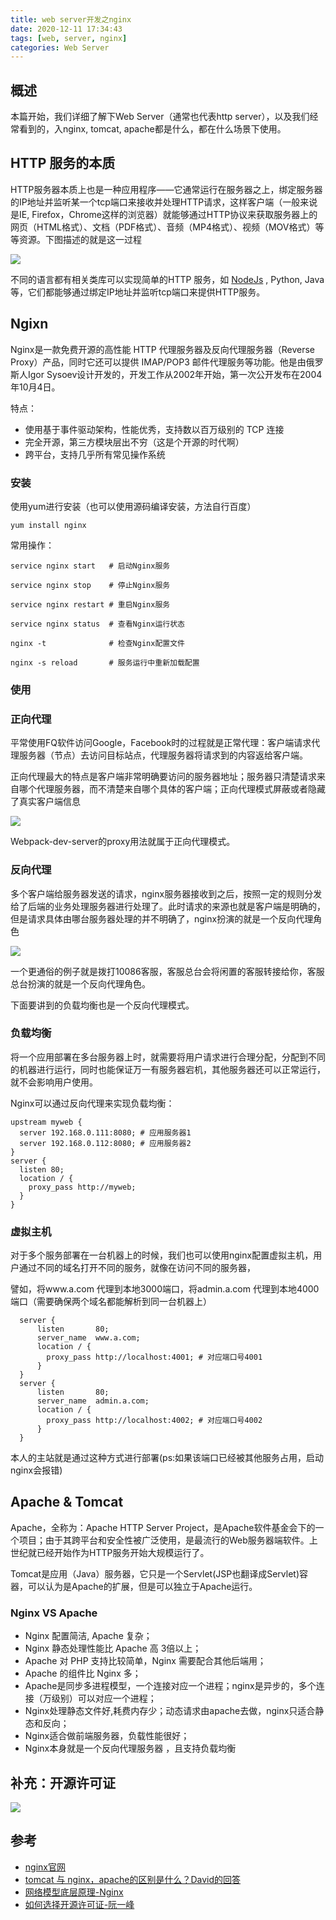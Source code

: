 ```yaml
---
title: web server开发之nginx
date: 2020-12-11 17:34:43
tags: [web, server, nginx]
categories: Web Server
---
```

## 概述

本篇开始，我们详细了解下Web Server（通常也代表http server），以及我们经常看到的，入nginx, tomcat, apache都是什么，都在什么场景下使用。

<!-- more -->
## HTTP 服务的本质

HTTP服务器本质上也是一种应用程序——它通常运行在服务器之上，绑定服务器的IP地址并监听某一个tcp端口来接收并处理HTTP请求，这样客户端（一般来说是IE, Firefox，Chrome这样的浏览器）就能够通过HTTP协议来获取服务器上的网页（HTML格式）、文档（PDF格式）、音频（MP4格式）、视频（MOV格式）等等资源。下图描述的就是这一过程

![](./1.jpg)

不同的语言都有相关类库可以实现简单的HTTP 服务，如 [NodeJs](/web%E5%BC%80%E5%8F%91%E6%A1%86%E6%9E%B6%E4%B9%8Bkoa2/#%E5%8E%9F%E7%94%9Fnodejs) , Python, Java等，它们都能够通过绑定IP地址并监听tcp端口来提供HTTP服务。

## Ngixn

Nginx是一款免费开源的高性能 HTTP 代理服务器及反向代理服务器（Reverse Proxy）产品，同时它还可以提供 IMAP/POP3 邮件代理服务等功能。他是由俄罗斯人Igor Sysoev设计开发的，开发工作从2002年开始，第一次公开发布在2004年10月4日。

特点：

- 使用基于事件驱动架构，性能优秀，支持数以百万级别的 TCP 连接
- 完全开源，第三方模块层出不穷（这是个开源的时代啊）
- 跨平台，支持几乎所有常见操作系统

### 安装

使用yum进行安装（也可以使用源码编译安装，方法自行百度）

    yum install nginx

常用操作：

    service nginx start   # 启动Nginx服务

    service nginx stop    # 停止Nginx服务

    service nginx restart # 重启Nginx服务

    service nginx status  # 查看Nginx运行状态

    nginx -t              # 检查Nginx配置文件

    nginx -s reload       # 服务运行中重新加载配置

### 使用


### 正向代理

平常使用FQ软件访问Google，Facebook时的过程就是正常代理：客户端请求代理服务器（节点）去访问目标站点，代理服务器将请求到的内容返给客户端。

正向代理最大的特点是客户端非常明确要访问的服务器地址；服务器只清楚请求来自哪个代理服务器，而不清楚来自哪个具体的客户端；正向代理模式屏蔽或者隐藏了真实客户端信息

![](./2.jpg)

Webpack-dev-server的proxy用法就属于正向代理模式。

### 反向代理

多个客户端给服务器发送的请求，nginx服务器接收到之后，按照一定的规则分发给了后端的业务处理服务器进行处理了。此时请求的来源也就是客户端是明确的，但是请求具体由哪台服务器处理的并不明确了，nginx扮演的就是一个反向代理角色

![](./3.jpg)

一个更通俗的例子就是拨打10086客服，客服总台会将闲置的客服转接给你，客服总台扮演的就是一个反向代理角色。

下面要讲到的负载均衡也是一个反向代理模式。

### 负载均衡

将一个应用部署在多台服务器上时，就需要将用户请求进行合理分配，分配到不同的机器进行运行，同时也能保证万一有服务器宕机，其他服务器还可以正常运行，就不会影响用户使用。

Nginx可以通过反向代理来实现负载均衡：


    upstream myweb {
      server 192.168.0.111:8080; # 应用服务器1
      server 192.168.0.112:8080; # 应用服务器2
    }
    server {
      listen 80;
      location / {
        proxy_pass http://myweb;
      }
    }


### 虚拟主机

对于多个服务部署在一台机器上的时候，我们也可以使用nginx配置虚拟主机，用户通过不同的域名打开不同的服务，就像在访问不同的服务器，

譬如，将www.a.com 代理到本地3000端口，将admin.a.com 代理到本地4000端口（需要确保两个域名都能解析到同一台机器上）


      server {
          listen       80;
          server_name  www.a.com;
          location / {
            proxy_pass http://localhost:4001; # 对应端口号4001
          }
      }
      server {
          listen       80;
          server_name  admin.a.com;
          location / {
            proxy_pass http://localhost:4002; # 对应端口号4002
          }
      }

本人的主站就是通过这种方式进行部署(ps:如果该端口已经被其他服务占用，启动nginx会报错)


## Apache & Tomcat

Apache，全称为：Apache HTTP Server Project，是Apache软件基金会下的一个项目；由于其跨平台和安全性被广泛使用，是最流行的Web服务器端软件。上世纪就已经开始作为HTTP服务开始大规模运行了。

Tomcat是应用（Java）服务器，它只是一个Servlet(JSP也翻译成Servlet)容器，可以认为是Apache的扩展，但是可以独立于Apache运行。


### Nginx VS Apache

- Nginx 配置简洁, Apache 复杂；
- Nginx 静态处理性能比 Apache 高 3倍以上；
- Apache 对 PHP 支持比较简单，Nginx 需要配合其他后端用；
- Apache 的组件比 Nginx 多；
- Apache是同步多进程模型，一个连接对应一个进程；nginx是异步的，多个连接（万级别）可以对应一个进程；
- Nginx处理静态文件好,耗费内存少；动态请求由apache去做，nginx只适合静态和反向；
- Nginx适合做前端服务器，负载性能很好；
- Nginx本身就是一个反向代理服务器 ，且支持负载均衡

## 补充：开源许可证

![](./1.png)

## 参考

- [nginx官网](http://nginx.org/)
- [tomcat 与 nginx，apache的区别是什么？David的回答](https://www.zhihu.com/question/32212996/answer/87524617)
- [网络模型底层原理-Nginx](https://zhuanlan.zhihu.com/p/226160943)
- [如何选择开源许可证-阮一峰](https://www.ruanyifeng.com/blog/2011/05/how_to_choose_free_software_licenses.html)
